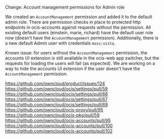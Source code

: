 Change: Account management permissions for Admin role

We created an `AccountManagement` permission and added it to the default admin role. There are permission
checks in place to protected http endpoints in ocis-accounts against requests without the permission.
All existing default users (einstein, marie, richard) have the default user role now (doesn't have the
`AccountManagement` permission). Additionally, there is a new default Admin user with credentials `moss:vista`.

Known issue: for users without the `AccountManagement` permission, the accounts UI extension is still available
in the ocis-web app switcher, but the requests for loading the users will fail (as expected). We are working
on a way to hide the accounts UI extension if the user doesn't have the `AccountManagement` permission.

https://github.com/owncloud/product/issues/124
https://github.com/owncloud/ocis/settings/pull/59
https://github.com/owncloud/ocis/settings/pull/66
https://github.com/owncloud/ocis/settings/pull/67
https://github.com/owncloud/ocis/settings/pull/69
https://github.com/owncloud/ocis-proxy/pull/95
https://github.com/owncloud/ocis-pkg/pull/59
https://github.com/owncloud/ocis-accounts/pull/95
https://github.com/owncloud/ocis-accounts/pull/100
https://github.com/owncloud/ocis-accounts/pull/102
